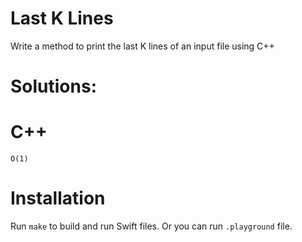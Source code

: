 # Last K Lines
Write a method to print the last K lines of an input file using C++  

# Solutions:

# C++
```
O(1)
```

# Installation
Run `make` to build and run Swift files. Or you can run `.playground` file.